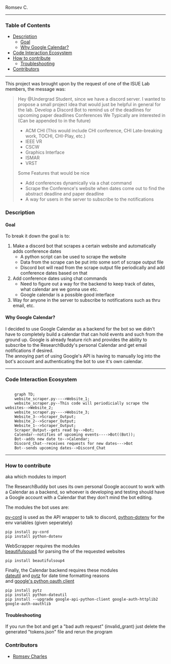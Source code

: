 Romsev C.  
 

___
### Table of Contents
  
- [Description](#description)
  - [Goal](#goal)
  - [Why Google Calendar?](#why-google-calendar)
- [Code Interaction Ecosystem](#code-interaction-ecosystem)
- [How to contribute](#how-to-contribute)
  - [Troubleshooting](#troubleshooting)
- [Contributors](#Contributors)

___

This project was brought upon by the request of one of the ISUE Lab members, the message was:

>Hey @Undergrad Student, since we have a discord server. I wanted to propose a small project idea that would just be helpful in general for the lab. 
>Develop a Discord Bot to remind us of the deadlines for upcoming paper deadlines
>Conferences We Typically are interested in (Can be appended to in the future)
>  - ACM CHI (This would include CHI conference, CHI Late-breaking work, TOCHI, CHI-Play, etc.)
>  - IEEE VR
>  - CSCW
>  - Graphics Interface
>  - ISMAR
>  - VRST
> 
> Some Features that would be nice 
> 	 - Add conferences dynamically via a chat command 
>	 - Scrape the Conference's website when dates come out to find the abstract deadline and paper deadline 
>	 - A way for users in the server to subscribe to the notifications

### Description
#### Goal
To break it down the goal is to:

1. Make a discord bot that scrapes a certain website and automatically adds conference dates
    -  A python script can be used to scrape the website
    - Data from the scrape can be put into some sort of scrape output file
    - Discord bot will read from the scrape output file periodically and add conference dates based on that
2. Add conference dates using chat commands
    - Need to figure out a way for the backend to keep track of dates, what calendar are we gonna use etc.
    - Google calendar is a possible good interface
3. Way for anyone in the server to subscribe to notifications such as thru email, etc.  
#### Why Google Calendar?
I decided to use Google Calendar as a backend for the bot so we didn't have to completely build a calendar that can hold events and such from the ground up. Google is already feature rich and provides the ability to subscribe to the ResearchBuddy's personal Calendar and get email notifications if desired.  
The annoying part of using Google's API is having to manually log into the bot's account and authenticating the bot to use it's own calendar.
___
### Code Interaction Ecosystem

```mermaid

	graph TD;
    website_scraper.py---->Website_1;
    website_scraper.py--This code will periodicially scrape the websites-->Website_2;
    website_scraper.py---->Website_3;
    Website_3-->Scraper_Output;
    Website_2-->Scraper_Output;
    Website_1-->Scraper_Output;
    Scraper_Output--gets read by-->Bot;
    Calendar--notifies of upcoming events---->Bot((Bot));
    Bot--adds new date to-->Calendar;
    Discord_Chat--receives requests for new dates--->Bot
    Bot--sends upcoming dates-->Discord_Chat
```
___

### How to contribute
aka which modules to import  

The ResearchBuddy bot uses its own personal Google account to work with a Calendar as a backend, so whoever is developing and testing should have a Google account with a Calendar that they don't mind the bot editing.

The modules the bot uses are:

[py-cord](https://pypi.org/project/py-cord/) is used as the API wrapper to talk to discord, [python-dotenv](https://pypi.org/project/python-dotenv/) for the env variables (given seperately)    
```
pip install py-cord
pip install python-dotenv
```

WebScrapper requires the modules  
[beautifulsoup4](https://www.crummy.com/software/BeautifulSoup/bs4/doc/#installing-beautiful-soup)  for parsing the of the requested websites  
```
pip install beautifulsoup4
```


Finally, the Calendar backend requires these modules  
[dateutil](https://pypi.org/project/python-dateutil/) and [pytz](https://pypi.org/project/pytz/) for date time formatting reasons  
and [google's python oauth client](https://developers.google.com/calendar/api/quickstart/python)
  
  ```
pip install pytz
pip install python-dateutil
pip install --upgrade google-api-python-client google-auth-httplib2 google-auth-oauthlib
  ```
#### Troubleshooting
If you run the bot and get a "bad auth request" (invalid_grant) just delete the generated "tokens.json" file and rerun the program

### Contributors
- [Romsev Charles](github.com/vesmor)
